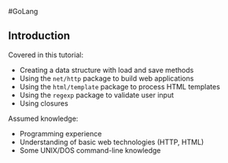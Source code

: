 #GoLang 
## Introduction

Covered in this tutorial:

-   Creating a data structure with load and save methods
-   Using the `net/http` package to build web applications
-   Using the `html/template` package to process HTML templates
-   Using the `regexp` package to validate user input
-   Using closures

Assumed knowledge:

-   Programming experience
-   Understanding of basic web technologies (HTTP, HTML)
-   Some UNIX/DOS command-line knowledge